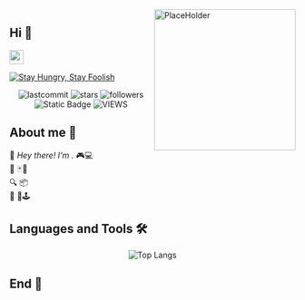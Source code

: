 <!-- background image -->
<img align="right" src="Frieren/Frieren_watch.png" width='249px' alt="PlaceHolder">

<!-- Section : Introduction -->
## Hi 🐳
<img src="emoji/giphy.gif" width="25px">

<!-- https://readme-typing-svg.demolab.com/demo/  -->
[![Stay Hungry, Stay Foolish](https://readme-typing-svg.demolab.com?font=Fira+Code&size=16&pause=1000&vCenter=true&random=false&width=435&height=21&lines=Stay+Hungry%2C+Stay+Foolish)](https://git.io/typing-svg)

<div align=center>
  
![lastcommit](https://img.shields.io/github/last-commit/errorworld2000/errorworld2000?logo=GitHub&style=flat-square)
![stars](https://img.shields.io/github/stars/errorworld2000?logo=Github&style=flat-square)
![followers](https://img.shields.io/github/followers/errorworld2000?logo=Github&style=flat-square)
![Static Badge](https://img.shields.io/badge/i_am-atomic-FF1744)
![VIEWS](https://komarev.com/ghpvc/?username=errorworld2000&abbreviated=true&label=profile+view&color=dc143c&base=1)

</div>


## About me 📝

👋 <i>Hey there! I'm .</i> 🎮💻</br>
🌱 <i></i> 🃏🎴</br>
🔍 <i></i> 📦</br>
🚀 <i></i> 🤖🕹️

## Languages and Tools 🛠️

<div align=center>
  
![Top Langs](https://github-readme-stats.vercel.app/api/top-langs/?username=errorworld2000&layout=compact&hide=javascript,html,css&exclude_repo=repo1,repo2&size_weight=0.5&count_weight=0.5)

</div>


## End 🙌
